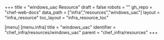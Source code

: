 +++
title = "windows_uac Resource"
draft = false
robots = ""
gh_repo = "chef-web-docs"
data_path = ["infra","resources","windows_uac"]
layout = "infra_resource"
toc_layout = "infra_resource_toc"

[menu]
  [menu.infra]
    title = "windows_uac"
    identifier = "chef_infra/resources/windows_uac"
    parent = "chef_infra/resources"
+++

<!-- The contents of this page are automatically generated from the windows_uac.yaml file in the data directory. -->
<!-- To suggest a change, edit the https://github.com/chef/chef/blob/master/lib/chef/resource/windows_uac.rb file
      and submit a pull request to the https://github.com/chef/chef repository. -->
